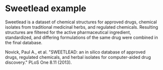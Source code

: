 # Sweetlead example

Sweetlead is a dataset of chemical structures for approved
drugs, chemical isolates from traditional medicinal herbs, and
regulated chemicals. Resulting structures are filtered for the
active pharmaceutical ingredient, standardized, and differing
formulations of the same drug were combined in the final
database.

Novick, Paul A., et al. "SWEETLEAD: an in silico database of approved drugs, regulated chemicals, and herbal isolates for computer-aided drug discovery." PLoS One 8.11 (2013).
